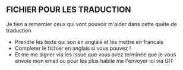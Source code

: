 ## FICHIER POUR LES TRADUCTION

Je tien a remercier ceux qui vont pouvoir m'aider dans cette quête de traduction



- Prendre les texte qui son en anglais et les mettre en francais 
- Completer le fichier en anglais si vous pouvez ! 
- Et me me signer via les Issue que vous avez terminée que je vous envoie mon email ou pour les plus habile me l'envoyer ici via GIT

